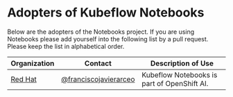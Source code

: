 # Adopters of Kubeflow Notebooks

Below are the adopters of the Notebooks project. If you are using Notebooks
please add yourself into the following list by a pull request.
Please keep the list in alphabetical order.

| Organization                                     | Contact                                                           | Description of Use                                     |
|--------------------------------------------------|-------------------------------------------------------------------|--------------------------------------------------------|
| [Red Hat](https://www.redhat.com/)               | [@franciscojavierarceo](https://github.com/franciscojavierarceo)  | Kubeflow Notebooks is part of OpenShift AI.  |

